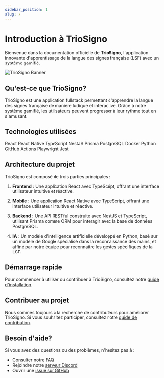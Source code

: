 ```yaml
---
sidebar_position: 1
slug: /
---
```


# Introduction à TrioSigno

Bienvenue dans la documentation officielle de **TrioSigno**, l'application innovante d'apprentissage de la langue des signes française (LSF) avec un système gamifié.

![TrioSigno Banner](/img/triosigno-social-card.svg)

## Qu'est-ce que TrioSigno?

TrioSigno est une application fullstack permettant d'apprendre la langue des signes française de manière ludique et interactive. Grâce à notre système gamifié, les utilisateurs peuvent progresser à leur rythme tout en s'amusant.

## Technologies utilisées

<div className="tech-container">
  <span className="tech-badge">React</span>
  <span className="tech-badge">React Native</span>
  <span className="tech-badge">TypeScript</span>
  <span className="tech-badge">NestJS</span>
  <span className="tech-badge">Prisma</span>
  <span className="tech-badge">PostgreSQL</span>
  <span className="tech-badge">Docker</span>
  <span className="tech-badge">Python</span>
  <span className="tech-badge">GitHub Actions</span>
  <span className="tech-badge">Playwright</span>
  <span className="tech-badge">Jest</span>
</div>

## Architecture du projet

TrioSigno est composé de trois parties principales :

1. **Frontend** : Une application React avec TypeScript, offrant une interface utilisateur intuitive et réactive.

2. **Mobile** : Une application React Native avec TypeScript, offrant une interface utilisateur intuitive et réactive.

3. **Backend** : Une API RESTful construite avec NestJS et TypeScript, utilisant Prisma comme ORM pour interagir avec la base de données PostgreSQL.

4. **IA** : Un modèle d'intelligence artificielle développé en Python, basé sur un modèle de Google spécialisé dans la reconnaissance des mains, et affiné par notre équipe pour reconnaître les gestes spécifiques de la LSF.

## Démarrage rapide

Pour commencer à utiliser ou contribuer à TrioSigno, consultez notre [guide d'installation](/docs/getting-started/installation).

## Contribuer au projet

Nous sommes toujours à la recherche de contributeurs pour améliorer TrioSigno. Si vous souhaitez participer, consultez notre [guide de contribution](/docs/contribution/code-guidelines).

## Besoin d'aide?

Si vous avez des questions ou des problèmes, n'hésitez pas à :

- Consulter notre [FAQ](/docs/faq)
- Rejoindre notre [serveur Discord](https://discord.gg/triosigno)
- Ouvrir une [issue sur GitHub](https://github.com/triosigno/triosigno/issues)
